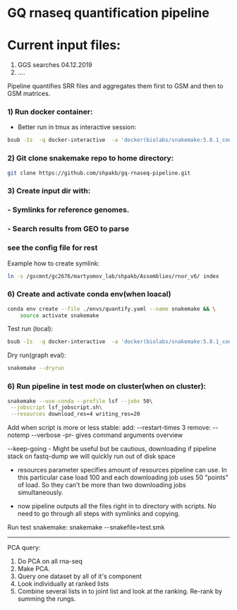 # GQ rnaseq quantification pipeline

# Current input files:
1) GGS searches 04.12.2019
2) ....

Pipeline quantifies SRR files and aggregates them first to GSM and then to GSM matrices.

### 1) Run docker container:
- Better run in tmux as interactive session:
```bash
bsub -Is  -q docker-interactive  -a 'docker(biolabs/snakemake:5.8.1_conda4.7.12)' /bin/bash
```
### 2) Git clone snakemake repo to home directory:
```bash
git clone https://github.com/shpakb/gq-rnaseq-pipeline.git
```

### 3) Create input dir with:
### - Symlinks for reference genomes.
### - Search results from GEO to parse 
### see the config file for rest 

Example how to create symlink:
```bash
ln -s /gscmnt/gc2676/martyomov_lab/shpakb/Assemblies/rnor_v6/ index 
```

### 6) Create and activate conda env(when loacal) 
```bash 
conda env create --file ./envs/quantify.yaml --name snakemake && \
    source activate snakemake
```

Test run (local): 
```bash
bsub -Is  -q docker-interactive  -a 'docker(biolabs/snakemake:5.8.1_conda4.7.12)' /bin/bash
```
Dry run(graph eval):
```bash
snakemake --dryrun
```

### 6) Run pipeline in test mode on cluster(when on cluster): 
```bash
snakemake --use-conda --profile lsf --jobs 50\
 --jobscript lsf_jobscript.sh\
 --resources download_res=4 writing_res=20
```

Add when script is more or less stable:
add: --restart-times 3 
remove: --notemp 
--verbose
 -pr- gives command arguments overview

 --keep-going - Might be useful but be cautious, downloading if pipeline stack on fastq-dump we will quickly run out of 
 disk space 

- resources parameter specifies amount of resources pipeline can use. In this particular case load 100 and 
each downloading job uses 50 "points" of load. So they can't be more than two downloading jobs simultaneously. 

- now pipeline outputs all the files right in to directory with scripts. No need to go through all steps with symlinks 
and copying. 


Run test snakemake:
snakemake --snakefile=test.smk

-----------------------------
PCA query: 
1) Do PCA on all rna-seq
2) Make PCA.
3) Query one dataset by all of it's component
4) Look individually at ranked lists
5) Combine several lists in to joint list and look at the ranking. Re-rank by summing the rungs.

